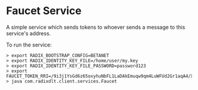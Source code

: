 # Faucet Service

A simple service which sends tokens to whoever sends a message to this service's
address.

To run the service:
```
> export RADIX_BOOTSTRAP_CONFIG=BETANET
> export RADIX_IDENTITY_KEY_FILE=/home/user/my.key
> export RADIX_IDENTITY_KEY_FILE_PASSWORD=password123
> export FAUCET_TOKEN_RRI=/9i3j1YsGd6z65oxyhuNbFL1LaDAkEmuqw9qm4LuWFUd2Gr1aqA4/XRD
> java com.radixdlt.client.services.Faucet
```
